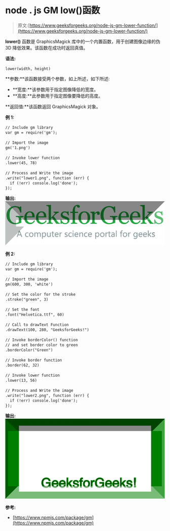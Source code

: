 # node . js GM low()函数

> 原文:[https://www.geeksforgeeks.org/node-js-gm-lower-function/](https://www.geeksforgeeks.org/node-js-gm-lower-function/)

**lower()** 函数是 GraphicsMagick 库中的一个内置函数，用于创建图像边缘的伪 3D 降低效果。该函数在成功时返回真值。

**语法:**

```
lower(width, height)
```

**参数:**该函数接受两个参数，如上所述，如下所述:

*   **宽度:**该参数用于指定图像降低的宽度。
*   **高度:**此参数用于指定图像要降低的高度。

**返回值:**该函数返回 GraphicsMagick 对象。

**例 1:**

```
// Include gm library
var gm = require('gm');

// Import the image
gm('1.png')

// Invoke lower function
.lower(45, 78)

// Process and Write the image
.write("lower1.png", function (err) {
  if (!err) console.log('done');
});
```

**输出:**
![](img/9c3d736e8a872e5e76d7cb3348d2ecf7.png)

**例 2:**

```
// Include gm library
var gm = require('gm');

// Import the image
gm(600, 300, 'white')

// Set the color for the stroke
.stroke("green", 3)

// Set the font 
.font("Helvetica.ttf", 60)

// Call to drawText Function
.drawText(100, 280, "GeeksforGeeks!")

// Invoke borderColor() function
// and set border color to green
.borderColor("Green")

// Invoke border function
.border(62, 32)

// Invoke lower function
.lower(13, 56)

// Process and Write the image
.write("lower2.png", function (err) {
  if (!err) console.log('done');
});
```

**输出:**
![](img/9b0ee50ae854a0c71be54e48be1570d6.png)

**参考:**

*   [https://www.npmjs.com/package/gm](https://www.npmjs.com/package/gm)